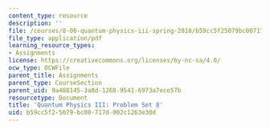 ```yaml
---
content_type: resource
description: ''
file: /courses/8-06-quantum-physics-iii-spring-2018/b59cc5f25079bc00717d002c1263e30d_MIT8_06S18ps8.pdf
file_type: application/pdf
learning_resource_types:
- Assignments
license: https://creativecommons.org/licenses/by-nc-sa/4.0/
ocw_type: OCWFile
parent_title: Assignments
parent_type: CourseSection
parent_uid: 9a488145-3a8d-1268-9541-6973a7ece57b
resourcetype: Document
title: 'Quantum Physics III: Problem Set 8'
uid: b59cc5f2-5079-bc00-717d-002c1263e30d
---
```

